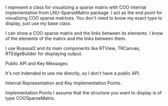 I represent a class for visualizing a sparse matrix with COO internal implementation from LNU-SparseMatrix package.
I act as the end point for visualizing COO sparse matrices. 
You don't need to know my exact type to display, just use my base class.

I can show a COO sparse matrix and the links between its elements.
I know of the elements of the matrix and the links between them.

I use Roassal2 and its main components like RTView, TRCanvas, RTEdgeBuilder for displaying output.

Public API and Key Messages

It's not indended to use me directly, so I don't have a public API.

Internal Representation and Key Implementation Points.

   Implementation Points
	I assume that the structure you want to display is of type COOSparseMatrix.